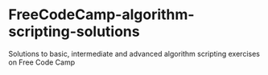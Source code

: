 # FreeCodeCamp-algorithm-scripting-solutions
Solutions to basic, intermediate and advanced algorithm scripting exercises on Free Code Camp
